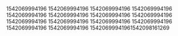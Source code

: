 1542069994196
1542069994196
1542069994196
1542069994196
1542069994196
1542069994196
1542069994196
1542069994196
1542069994196
1542069994196
1542069994196
1542069994196
1542069994196
1542069994196
15420699941961542098161269